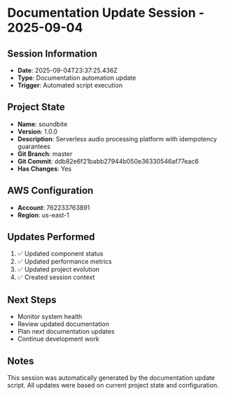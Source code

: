 # Documentation Update Session - 2025-09-04

## Session Information
- **Date**: 2025-09-04T23:37:25.436Z
- **Type**: Documentation automation update
- **Trigger**: Automated script execution

## Project State
- **Name**: soundbite
- **Version**: 1.0.0
- **Description**: Serverless audio processing platform with idempotency guarantees
- **Git Branch**: master
- **Git Commit**: ddb82e6f21babb27944b050e36330546af77eac6
- **Has Changes**: Yes

## AWS Configuration
- **Account**: 762233763891
- **Region**: us-east-1

## Updates Performed
1. ✅ Updated component status
2. ✅ Updated performance metrics
3. ✅ Updated project evolution
4. ✅ Created session context

## Next Steps
- Monitor system health
- Review updated documentation
- Plan next documentation updates
- Continue development work

## Notes
This session was automatically generated by the documentation update script.
All updates were based on current project state and configuration.
